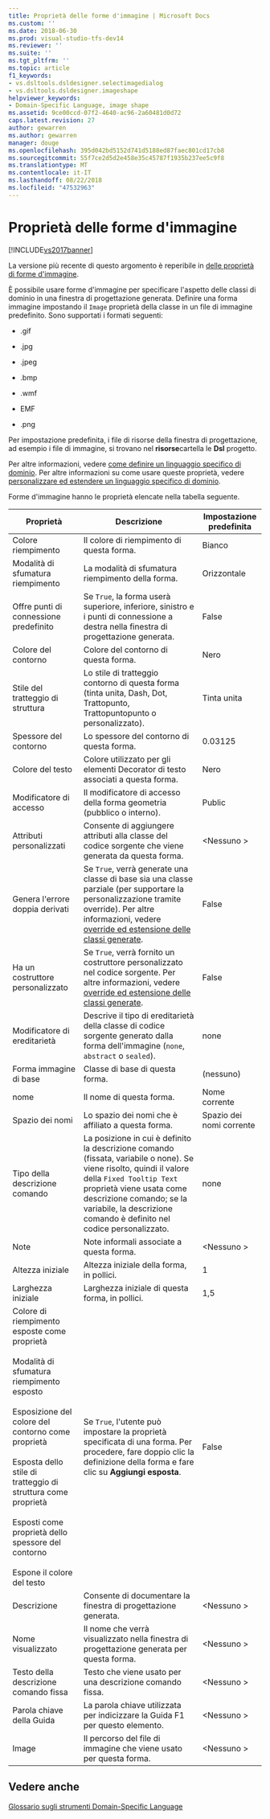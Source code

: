 ```yaml
---
title: Proprietà delle forme d'immagine | Microsoft Docs
ms.custom: ''
ms.date: 2018-06-30
ms.prod: visual-studio-tfs-dev14
ms.reviewer: ''
ms.suite: ''
ms.tgt_pltfrm: ''
ms.topic: article
f1_keywords:
- vs.dsltools.dsldesigner.selectimagedialog
- vs.dsltools.dsldesigner.imageshape
helpviewer_keywords:
- Domain-Specific Language, image shape
ms.assetid: 9ce00ccd-07f2-4640-ac96-2a60481d0d72
caps.latest.revision: 27
author: gewarren
ms.author: gewarren
manager: douge
ms.openlocfilehash: 395d042bd5152d741d5188ed87faec801cd17cb8
ms.sourcegitcommit: 55f7ce2d5d2e458e35c45787f1935b237ee5c9f8
ms.translationtype: MT
ms.contentlocale: it-IT
ms.lasthandoff: 08/22/2018
ms.locfileid: "47532963"
---
```

# <a name="properties-of-image-shapes"></a>Proprietà delle forme d'immagine
[!INCLUDE[vs2017banner](../includes/vs2017banner.md)]

La versione più recente di questo argomento è reperibile in [delle proprietà di forme d'immagine](https://docs.microsoft.com/visualstudio/modeling/properties-of-image-shapes).  
  
È possibile usare forme d'immagine per specificare l'aspetto delle classi di dominio in una finestra di progettazione generata. Definire una forma immagine impostando il `Image` proprietà della classe in un file di immagine predefinito. Sono supportati i formati seguenti:  
  
-   .gif  
  
-   .jpg  
  
-   .jpeg  
  
-   .bmp  
  
-   .wmf  
  
-   EMF  
  
-   .png  
  
 Per impostazione predefinita, i file di risorse della finestra di progettazione, ad esempio i file di immagine, si trovano nel **risorse**cartella le **Dsl** progetto.  
  
 Per altre informazioni, vedere [come definire un linguaggio specifico di dominio](../modeling/how-to-define-a-domain-specific-language.md). Per altre informazioni su come usare queste proprietà, vedere [personalizzare ed estendere un linguaggio specifico di dominio](../modeling/customizing-and-extending-a-domain-specific-language.md).  
  
 Forme d'immagine hanno le proprietà elencate nella tabella seguente.  
  
|Proprietà|Descrizione|Impostazione predefinita|  
|--------------|-----------------|-------------|  
|Colore riempimento|Il colore di riempimento di questa forma.|Bianco|  
|Modalità di sfumatura riempimento|La modalità di sfumatura riempimento della forma.|Orizzontale|  
|Offre punti di connessione predefinito|Se `True`, la forma userà superiore, inferiore, sinistro e i punti di connessione a destra nella finestra di progettazione generata.|False|  
|Colore del contorno|Colore del contorno di questa forma.|Nero|  
|Stile del tratteggio di struttura|Lo stile di tratteggio contorno di questa forma (tinta unita, Dash, Dot, Trattopunto, Trattopuntopunto o personalizzato).|Tinta unita|  
|Spessore del contorno|Lo spessore del contorno di questa forma.|0.03125|  
|Colore del testo|Colore utilizzato per gli elementi Decorator di testo associati a questa forma.|Nero|  
|Modificatore di accesso|Il modificatore di accesso della forma geometria (pubblico o interno).|Public|  
|Attributi personalizzati|Consente di aggiungere attributi alla classe del codice sorgente che viene generata da questa forma.|\<Nessuno >|  
|Genera l'errore doppia derivati|Se `True`, verrà generate una classe di base sia una classe parziale (per supportare la personalizzazione tramite override). Per altre informazioni, vedere [override ed estensione delle classi generate](../modeling/overriding-and-extending-the-generated-classes.md).|False|  
|Ha un costruttore personalizzato|Se `True`, verrà fornito un costruttore personalizzato nel codice sorgente. Per altre informazioni, vedere [override ed estensione delle classi generate](../modeling/overriding-and-extending-the-generated-classes.md).|False|  
|Modificatore di ereditarietà|Descrive il tipo di ereditarietà della classe di codice sorgente generato dalla forma dell'immagine (`none`, `abstract` o `sealed`).|none|  
|Forma immagine di base|Classe di base di questa forma.|(nessuno)|  
|nome|Il nome di questa forma.|Nome corrente|  
|Spazio dei nomi|Lo spazio dei nomi che è affiliato a questa forma.|Spazio dei nomi corrente|  
|Tipo della descrizione comando|La posizione in cui è definito la descrizione comando (fissata, variabile o none). Se viene risolto, quindi il valore della `Fixed Tooltip Text` proprietà viene usata come descrizione comando; se la variabile, la descrizione comando è definito nel codice personalizzato.|none|  
|Note|Note informali associate a questa forma.|\<Nessuno >|  
|Altezza iniziale|Altezza iniziale della forma, in pollici.|1|  
|Larghezza iniziale|Larghezza iniziale di questa forma, in pollici.|1,5|  
|Colore di riempimento esposte come proprietà<br /><br /> Modalità di sfumatura riempimento esposto<br /><br /> Esposizione del colore del contorno come proprietà<br /><br /> Esposta dello stile di tratteggio di struttura come proprietà<br /><br /> Esposti come proprietà dello spessore del contorno<br /><br /> Espone il colore del testo|Se `True`, l'utente può impostare la proprietà specificata di una forma. Per procedere, fare doppio clic la definizione della forma e fare clic su **Aggiungi esposta**.|False|  
|Descrizione|Consente di documentare la finestra di progettazione generata.|\<Nessuno >|  
|Nome visualizzato|Il nome che verrà visualizzato nella finestra di progettazione generata per questa forma.|\<Nessuno >|  
|Testo della descrizione comando fissa|Testo che viene usato per una descrizione comando fissa.|\<Nessuno >|  
|Parola chiave della Guida|La parola chiave utilizzata per indicizzare la Guida F1 per questo elemento.|\<Nessuno >|  
|Image|Il percorso del file di immagine che viene usato per questa forma.|\<Nessuno >|  
  
## <a name="see-also"></a>Vedere anche  
 [Glossario sugli strumenti Domain-Specific Language](http://msdn.microsoft.com/en-us/ca5e84cb-a315-465c-be24-76aa3df276aa)



